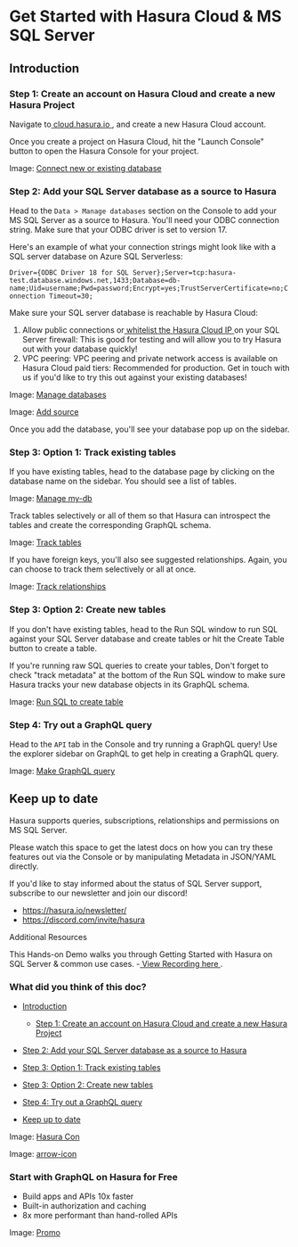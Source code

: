 # Get Started with Hasura Cloud & MS SQL Server

## Introduction​

### Step 1: Create an account on Hasura Cloud and create a new Hasura Project​

Navigate to[ cloud.hasura.io ](https://cloud.hasura.io/signup/?pg=docs&plcmt=body&cta=navigate-to-cloud-hasura-io&tech=default&skip_onboarding=true),
and create a new Hasura Cloud account.

Once you create a project on Hasura Cloud, hit the "Launch Console" button to open the Hasura Console for your project.

Image: [ Connect new or existing database ](https://hasura.io/docs/assets/images/create-project-79b9d7bf1904f9467739017a6dd81666.png)

### Step 2: Add your SQL Server database as a source to Hasura​

Head to the `Data > Manage databases` section on the Console to add your MS SQL Server as a source to Hasura. You'll
need your ODBC connection string. Make sure that your ODBC driver is set to version 17.

Here's an example of what your connection strings might look like with a SQL server database on Azure SQL Serverless:

`Driver={ODBC Driver 18 for SQL Server};Server=tcp:hasura-test.database.windows.net,1433;Database=db-name;Uid=username;Pwd=password;Encrypt=yes;TrustServerCertificate=no;Connection Timeout=30;`

Make sure your SQL server database is reachable by Hasura Cloud:

1. Allow public connections or[ whitelist the Hasura Cloud IP ](https://hasura.io/docs/latest/hasura-cloud/projects/create/#cloud-projects-create-allow-nat-ip)on your SQL
Server firewall: This is good for testing and will allow you to try Hasura out with your database quickly!
2. VPC peering: VPC peering and private network access is available on Hasura Cloud paid tiers: Recommended for
production. Get in touch with us if you'd like to try this out against your existing databases!


Image: [ Manage databases ](https://hasura.io/docs/assets/images/manage-databases_console_2.10.1-551bbcec8cdf5510bfe4b40ea977df5b.png)

Image: [ Add source ](https://hasura.io/docs/assets/images/connect-ms-sql-db_console_2.10.1-71fa535096dfffbad524c4431f3ebdd7.png)

Once you add the database, you'll see your database pop up on the sidebar.

### Step 3: Option 1: Track existing tables​

If you have existing tables, head to the database page by clicking on the database name on the sidebar. You should see a
list of tables.

Image: [ Manage my-db ](https://hasura.io/docs/assets/images/manage-db_step-3_console_2.10.1-21825c035d2944e8c56386e7de0dd36c.png)

Track tables selectively or all of them so that Hasura can introspect the tables and create the corresponding GraphQL
schema.

Image: [ Track tables ](https://hasura.io/docs/assets/images/track-tables_step-3_console_2.10.1-4d716ebfd2cd99dc71e00a3d20fd4d28.png)

If you have foreign keys, you'll also see suggested relationships. Again, you can choose to track them selectively or
all at once.

Image: [ Track relationships ](https://hasura.io/docs/assets/images/track-foreign-key-rel_step-3_console_2.10.1-87f74f01fbe37da0d73c423ccb237269.png)

### Step 3: Option 2: Create new tables​

If you don't have existing tables, head to the Run SQL window to run SQL against your SQL Server database and create
tables or hit the Create Table button to create a table.

If you're running raw SQL queries to create your tables, Don't forget to check "track metadata" at the bottom of the Run
SQL window to make sure Hasura tracks your new database objects in its GraphQL schema.

Image: [ Run SQL to create table ](https://hasura.io/docs/assets/images/run-sql_step-3_console_2.10.1-86819d4f3827c3224436def58bc95181.png)

### Step 4: Try out a GraphQL query​

Head to the `API` tab in the Console and try running a GraphQL query! Use the explorer sidebar on GraphQL to get help in
creating a GraphQL query.

Image: [ Make GraphQL query ](https://hasura.io/docs/assets/images/api-explorer_step-4_console_2.10.1-9b6bd90b02f0f81c53b785a4e67053ba.png)

## Keep up to date​

Hasura supports queries, subscriptions, relationships and permissions on MS SQL Server.

Please watch this space to get the latest docs on how you can try these features out via the Console or by manipulating
Metadata in JSON/YAML directly.

If you'd like to stay informed about the status of SQL Server support, subscribe to our newsletter and join our discord!

- [ https://hasura.io/newsletter/ ](https://hasura.io/newsletter/)
- [ https://discord.com/invite/hasura ](https://discord.com/invite/hasura)


Additional Resources

This Hands-on Demo walks you through Getting Started with Hasura on SQL Server & common use cases. -[ View Recording here ](https://hasura.io/events/webinar/hasura-sql-server/?pg=docs&plcmt=body&cta=view-recording&tech=).

### What did you think of this doc?

- [ Introduction ](https://hasura.io/docs/latest/databases/ms-sql-server/getting-started/cloud/#introduction)
    - [ Step 1: Create an account on Hasura Cloud and create a new Hasura Project ](https://hasura.io/docs/latest/databases/ms-sql-server/getting-started/cloud/#step-1-create-an-account-on-hasura-cloud-and-create-a-new-hasura-project)

- [ Step 2: Add your SQL Server database as a source to Hasura ](https://hasura.io/docs/latest/databases/ms-sql-server/getting-started/cloud/#step-2-add-your-sql-server-database-as-a-source-to-hasura)

- [ Step 3: Option 1: Track existing tables ](https://hasura.io/docs/latest/databases/ms-sql-server/getting-started/cloud/#step-3-option-1-track-existing-tables)

- [ Step 3: Option 2: Create new tables ](https://hasura.io/docs/latest/databases/ms-sql-server/getting-started/cloud/#step-3-option-2-create-new-tables)

- [ Step 4: Try out a GraphQL query ](https://hasura.io/docs/latest/databases/ms-sql-server/getting-started/cloud/#step-4-try-out-a-graphql-query)
- [ Keep up to date ](https://hasura.io/docs/latest/databases/ms-sql-server/getting-started/cloud/#keep-up-to-date)


Image: [ Hasura Con ](https://res.cloudinary.com/dh8fp23nd/image/upload/v1686154570/hasura-con-2023/has-con-light-date_r2a2ud.png)

Image: [ arrow-icon ](https://res.cloudinary.com/dh8fp23nd/image/upload/v1683723549/main-web/chevron-right_ldbi7d.png)

### Start with GraphQL on Hasura for Free

- Build apps and APIs 10x faster
- Built-in authorization and caching
- 8x more performant than hand-rolled APIs


Image: [ Promo ](https://hasura.io/docs/assets/images/hasura-free-ff60e409244e0ea12b5a3045d1a9096b.png)